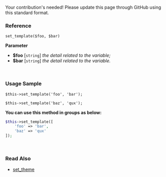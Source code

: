 Your contribution's needed!
Please update this page through GitHub using this standard format.

### Reference
`set_template($foo, $bar)`

**Parameter**
* **$foo** [`string`] *the detail related to the variable;*
* **$bar** [`string`] *the detail related to the variable.*

&nbsp;

### Usage Sample
`$this->set_template('foo', 'bar');`

`$this->set_template('baz', 'qux');`

**You can use this method in groups as below:**
```php
$this->set_template([
    'foo' => 'bar',
    'baz' => 'qux'
]);
```

&nbsp;

### Read Also
* [set_theme](./set_theme)
